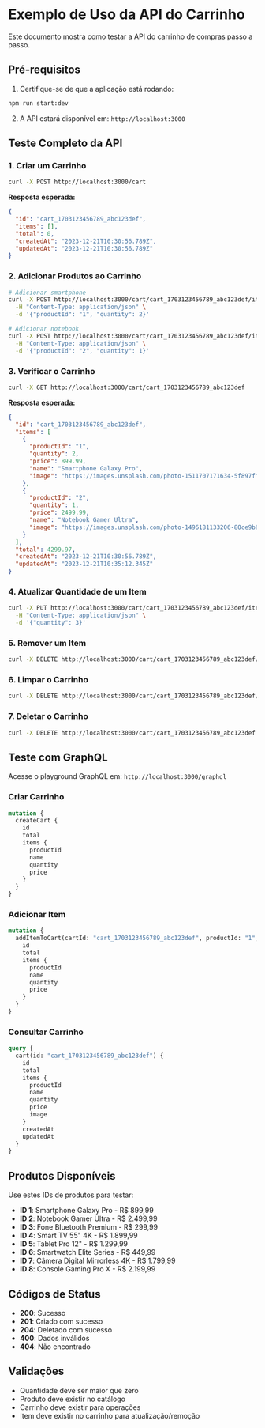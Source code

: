 # Exemplo de Uso da API do Carrinho

Este documento mostra como testar a API do carrinho de compras passo a passo.

## Pré-requisitos

1. Certifique-se de que a aplicação está rodando:
```bash
npm run start:dev
```

2. A API estará disponível em: `http://localhost:3000`

## Teste Completo da API

### 1. Criar um Carrinho

```bash
curl -X POST http://localhost:3000/cart
```

**Resposta esperada:**
```json
{
  "id": "cart_1703123456789_abc123def",
  "items": [],
  "total": 0,
  "createdAt": "2023-12-21T10:30:56.789Z",
  "updatedAt": "2023-12-21T10:30:56.789Z"
}
```

### 2. Adicionar Produtos ao Carrinho

```bash
# Adicionar smartphone
curl -X POST http://localhost:3000/cart/cart_1703123456789_abc123def/items \
  -H "Content-Type: application/json" \
  -d '{"productId": "1", "quantity": 2}'

# Adicionar notebook
curl -X POST http://localhost:3000/cart/cart_1703123456789_abc123def/items \
  -H "Content-Type: application/json" \
  -d '{"productId": "2", "quantity": 1}'
```

### 3. Verificar o Carrinho

```bash
curl -X GET http://localhost:3000/cart/cart_1703123456789_abc123def
```

**Resposta esperada:**
```json
{
  "id": "cart_1703123456789_abc123def",
  "items": [
    {
      "productId": "1",
      "quantity": 2,
      "price": 899.99,
      "name": "Smartphone Galaxy Pro",
      "image": "https://images.unsplash.com/photo-1511707171634-5f897ff02aa9?w=500&h=500&fit=crop"
    },
    {
      "productId": "2",
      "quantity": 1,
      "price": 2499.99,
      "name": "Notebook Gamer Ultra",
      "image": "https://images.unsplash.com/photo-1496181133206-80ce9b88a853?w=500&h=500&fit=crop"
    }
  ],
  "total": 4299.97,
  "createdAt": "2023-12-21T10:30:56.789Z",
  "updatedAt": "2023-12-21T10:35:12.345Z"
}
```

### 4. Atualizar Quantidade de um Item

```bash
curl -X PUT http://localhost:3000/cart/cart_1703123456789_abc123def/items/1 \
  -H "Content-Type: application/json" \
  -d '{"quantity": 3}'
```

### 5. Remover um Item

```bash
curl -X DELETE http://localhost:3000/cart/cart_1703123456789_abc123def/items/2
```

### 6. Limpar o Carrinho

```bash
curl -X DELETE http://localhost:3000/cart/cart_1703123456789_abc123def/items
```

### 7. Deletar o Carrinho

```bash
curl -X DELETE http://localhost:3000/cart/cart_1703123456789_abc123def
```

## Teste com GraphQL

Acesse o playground GraphQL em: `http://localhost:3000/graphql`

### Criar Carrinho
```graphql
mutation {
  createCart {
    id
    total
    items {
      productId
      name
      quantity
      price
    }
  }
}
```

### Adicionar Item
```graphql
mutation {
  addItemToCart(cartId: "cart_1703123456789_abc123def", productId: "1", quantity: 2) {
    id
    total
    items {
      productId
      name
      quantity
      price
    }
  }
}
```

### Consultar Carrinho
```graphql
query {
  cart(id: "cart_1703123456789_abc123def") {
    id
    total
    items {
      productId
      name
      quantity
      price
      image
    }
    createdAt
    updatedAt
  }
}
```

## Produtos Disponíveis

Use estes IDs de produtos para testar:

- **ID 1**: Smartphone Galaxy Pro - R$ 899,99
- **ID 2**: Notebook Gamer Ultra - R$ 2.499,99
- **ID 3**: Fone Bluetooth Premium - R$ 299,99
- **ID 4**: Smart TV 55" 4K - R$ 1.899,99
- **ID 5**: Tablet Pro 12" - R$ 1.299,99
- **ID 6**: Smartwatch Elite Series - R$ 449,99
- **ID 7**: Câmera Digital Mirrorless 4K - R$ 1.799,99
- **ID 8**: Console Gaming Pro X - R$ 2.199,99

## Códigos de Status

- **200**: Sucesso
- **201**: Criado com sucesso
- **204**: Deletado com sucesso
- **400**: Dados inválidos
- **404**: Não encontrado

## Validações

- Quantidade deve ser maior que zero
- Produto deve existir no catálogo
- Carrinho deve existir para operações
- Item deve existir no carrinho para atualização/remoção


